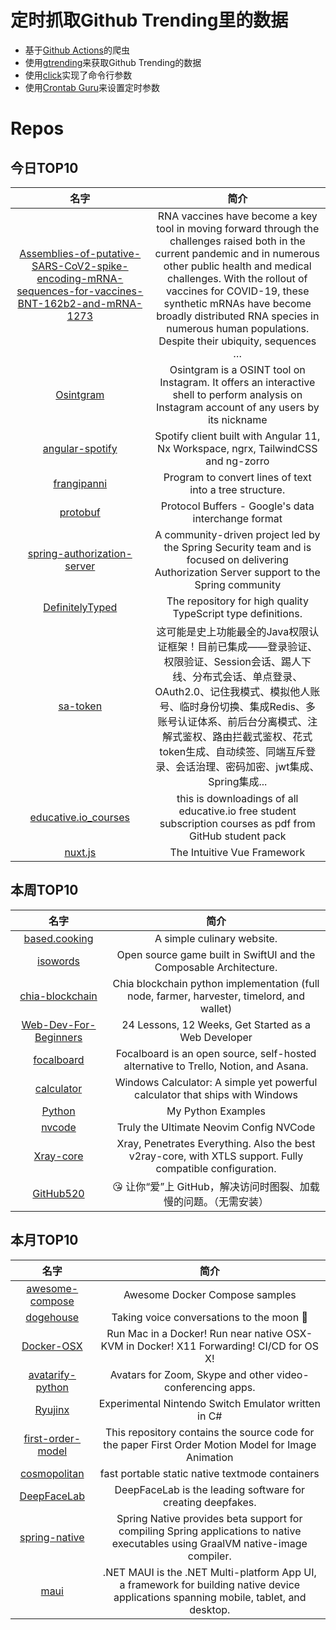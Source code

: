 # 定时抓取Github Trending里的数据
* 基于[Github Actions](https://docs.github.com/en/actions)的爬虫
* 使用[gtrending](https://github.com/hedythedev/gtrending)来获取Github Trending的数据
* 使用[click](https://github.com/pallets/click)实现了命令行参数
* 使用[Crontab Guru](https://crontab.guru/)来设置定时参数

# Repos
## 今日TOP10 
<!-- START OF DAILY_TOP10_REPOS -->
| 名字 | 简介 |
| :----: | :----: |
| [Assemblies-of-putative-SARS-CoV2-spike-encoding-mRNA-sequences-for-vaccines-BNT-162b2-and-mRNA-1273](https://github.com/NAalytics/Assemblies-of-putative-SARS-CoV2-spike-encoding-mRNA-sequences-for-vaccines-BNT-162b2-and-mRNA-1273) | RNA vaccines have become a key tool in moving forward through the challenges raised both in the current pandemic and in numerous other public health and medical challenges. With the rollout of vaccines for COVID-19, these synthetic mRNAs have become broadly distributed RNA species in numerous human populations. Despite their ubiquity, sequences … |
| [Osintgram](https://github.com/Datalux/Osintgram) | Osintgram is a OSINT tool on Instagram. It offers an interactive shell to perform analysis on Instagram account of any users by its nickname |
| [angular-spotify](https://github.com/trungk18/angular-spotify) | Spotify client built with Angular 11, Nx Workspace, ngrx, TailwindCSS and ng-zorro |
| [frangipanni](https://github.com/birchb1024/frangipanni) | Program to convert lines of text into a tree structure. |
| [protobuf](https://github.com/protocolbuffers/protobuf) | Protocol Buffers - Google's data interchange format |
| [spring-authorization-server](https://github.com/spring-projects-experimental/spring-authorization-server) | A community-driven project led by the Spring Security team and is focused on delivering Authorization Server support to the Spring community |
| [DefinitelyTyped](https://github.com/DefinitelyTyped/DefinitelyTyped) | The repository for high quality TypeScript type definitions. |
| [sa-token](https://github.com/dromara/sa-token) | 这可能是史上功能最全的Java权限认证框架！目前已集成——登录验证、权限验证、Session会话、踢人下线、分布式会话、单点登录、OAuth2.0、记住我模式、模拟他人账号、临时身份切换、集成Redis、多账号认证体系、前后台分离模式、注解式鉴权、路由拦截式鉴权、花式token生成、自动续签、同端互斥登录、会话治理、密码加密、jwt集成、Spring集成... |
| [educative.io_courses](https://github.com/merry75/educative.io_courses) | this is downloadings of all educative.io free student subscription courses as pdf from GitHub student pack |
| [nuxt.js](https://github.com/nuxt/nuxt.js) | The Intuitive Vue Framework |
<!-- END OF DAILY_TOP10_REPOS -->

## 本周TOP10
<!-- START OF WEEKLY_TOP10_REPOS -->
| 名字 | 简介 |
| :----: | :----: |
| [based.cooking](https://github.com/LukeSmithxyz/based.cooking) | A simple culinary website. |
| [isowords](https://github.com/pointfreeco/isowords) | Open source game built in SwiftUI and the Composable Architecture. |
| [chia-blockchain](https://github.com/Chia-Network/chia-blockchain) | Chia blockchain python implementation (full node, farmer, harvester, timelord, and wallet) |
| [Web-Dev-For-Beginners](https://github.com/microsoft/Web-Dev-For-Beginners) | 24 Lessons, 12 Weeks, Get Started as a Web Developer |
| [focalboard](https://github.com/mattermost/focalboard) | Focalboard is an open source, self-hosted alternative to Trello, Notion, and Asana. |
| [calculator](https://github.com/microsoft/calculator) | Windows Calculator: A simple yet powerful calculator that ships with Windows |
| [Python](https://github.com/geekcomputers/Python) | My Python Examples |
| [nvcode](https://github.com/ChristianChiarulli/nvcode) | Truly the Ultimate Neovim Config NVCode |
| [Xray-core](https://github.com/XTLS/Xray-core) | Xray, Penetrates Everything. Also the best v2ray-core, with XTLS support. Fully compatible configuration. |
| [GitHub520](https://github.com/521xueweihan/GitHub520) | 😘 让你“爱”上 GitHub，解决访问时图裂、加载慢的问题。（无需安装） |
<!-- END OF WEEKLY_TOP10_REPOS -->

## 本月TOP10
<!-- START OF MONTHLY_TOP10_REPOS -->
| 名字 | 简介 |
| :----: | :----: |
| [awesome-compose](https://github.com/docker/awesome-compose) | Awesome Docker Compose samples |
| [dogehouse](https://github.com/benawad/dogehouse) | Taking voice conversations to the moon 🚀 |
| [Docker-OSX](https://github.com/sickcodes/Docker-OSX) | Run Mac in a Docker! Run near native OSX-KVM in Docker! X11 Forwarding! CI/CD for OS X! |
| [avatarify-python](https://github.com/alievk/avatarify-python) | Avatars for Zoom, Skype and other video-conferencing apps. |
| [Ryujinx](https://github.com/Ryujinx/Ryujinx) | Experimental Nintendo Switch Emulator written in C# |
| [first-order-model](https://github.com/AliaksandrSiarohin/first-order-model) | This repository contains the source code for the paper First Order Motion Model for Image Animation |
| [cosmopolitan](https://github.com/jart/cosmopolitan) | fast portable static native textmode containers |
| [DeepFaceLab](https://github.com/iperov/DeepFaceLab) | DeepFaceLab is the leading software for creating deepfakes. |
| [spring-native](https://github.com/spring-projects-experimental/spring-native) | Spring Native provides beta support for compiling Spring applications to native executables using GraalVM native-image compiler. |
| [maui](https://github.com/dotnet/maui) | .NET MAUI is the .NET Multi-platform App UI, a framework for building native device applications spanning mobile, tablet, and desktop. |
<!-- END OF MONTHLY_TOP10_REPOS -->
